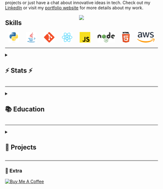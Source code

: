 <div align="center">
  <img src="public/logo192.png" height="300" style="margin-bottom: 0;" />
</div>

<h1 align="center" style="margin-top: -8vh;">
  Hi there, I'm <a href="https://shubhthorat.vercel.app/" target="_blank">Shubh Thorat</a>
  <img src="src/assets/imported-icons/Hi.gif" height="30" width="30" />
</h1>

<h5 align="center">
<p align="center"><a href="https://www.github.com/itsjustshubh" target="_blank" title="Github" style="margin: 0 10px;">
            <code><img height="35" src="src/assets/imported-icons/github.png"></code>
        </a><a href="https://www.hackerrank.com/shubhcthorat" target="_blank" title="HackerRank" style="margin: 0 10px;">
            <code><img height="35" src="src/assets/imported-icons/hackerrank.svg"></code>
        </a><a href="https://leetcode.com/itsjustshubh/" target="_blank" title="LeetCode" style="margin: 0 10px;">
            <code><img height="35" src="src/assets/imported-icons/leetcode.png"></code>
        </a><a href="https://www.linkedin.com/in/shubhthorat/" target="_blank" title="Linkedin" style="margin: 0 10px;">
            <code><img height="35" src="src/assets/imported-icons/linkedin.svg"></code>
        </a><a href="https://devpost.com/itsjustshubh" target="_blank" title="Devpost" style="margin: 0 10px;">
            <code><img height="35" src="src/assets/imported-icons/devpost.svg"></code>
        </a><a href="mailto:reapers-arras.0y@icloud.com" target="_blank" title="iCloud Mail" style="margin: 0 10px;">
            <code><img height="35" src="src/assets/imported-icons/apple-mail.svg"></code>
        </a></p>
</h5>

Hi there! 👋 I'm **Shubh Thorat**, an aspiring computer scientist, innovator, and the founder of Social Cloud. Currently pursuing my BS in Computer Science at Northeastern University, I'm passionate about leveraging technology for social good. I thrive on challenges and constantly set goals for myself, so I have something to strive toward. I'm not comfortable with settling, and I'm always looking for an opportunity to do better and achieve greatness. 🚀

🔗 **Let's connect!** Feel free to reach out if you want to collaborate on tech projects or just have a chat about innovative ideas in tech. Check out my [LinkedIn](https://www.linkedin.com/in/shubhthorat/) or visit my [portfolio website](https://shubhthorat.vercel.app) for more details about my work.

## Skills

<p align="center"><a href="https://www.python.org/" target="_blank" title="Python" style="margin: 0 10px;"><code><img height="35" src="src/assets/imported-icons/python-original.svg"></code></a> <a href="https://www.java.com/en/" target="_blank" title="Java" style="margin: 0 10px;"><code><img height="35" src="src/assets/imported-icons/java-original.svg"></code></a> <a href="#" target="_blank" title="Git" style="margin: 0 10px;"><code><img height="35" src="src/assets/imported-icons/git-original.svg"></code></a> <a href="#" target="_blank" title="React" style="margin: 0 10px;"><code><img height="35" src="src/assets/imported-icons/react-original.svg"></code></a> <a href="#" target="_blank" title="JavaScript" style="margin: 0 10px;"><code><img height="35" src="src/assets/imported-icons/javascript.svg"></code></a> <a href="#" target="_blank" title="Node.js" style="margin: 0 10px;"><code><img height="35" src="src/assets/imported-icons/nodeJs.svg"></code></a> <a href="#" target="_blank" title="HTML5" style="margin: 0 10px;"><code><img height="35" src="src/assets/imported-icons/html5.svg"></code></a> <a href="#" target="_blank" title="AWS" style="margin: 0 10px;"><code><img height="35" src="src/assets/imported-icons/aws.svg"></code></a></p>

---

<details><summary><h2><b>⚡ Stats ⚡</b></h2></summary>
<br>
<p align=center>
  <div align=center>
      <img align="left" width=390 src="https://streak-stats.demolab.com/?user=itsjustshubh&theme=react&border=61dafb&hide_border=true" alt="itsjustshubh" />
      <img align="right" width=390 src="https://github-readme-stats.vercel.app/api?username=itsjustshubh&show_icons=true&theme=react&border_color=61dafb&hide_border=true" />
  </div>
  <br><br><br><br><br><br><br><br><br>
  <div align=center>
      <img height=200 align="center" src="https://github-readme-stats.vercel.app/api/top-langs/?username=itsjustshubh&hide=c%23,Cuda&title_color=61dafb&text_color=ffffff&icon_color=61dafb&bg_color=20232a&langs_count=8&layout=compact&border_color=61dafb&hide_border=true&size_weight=0.5&count_weight=0.5" />
  </div>
  <br>
  <img src="https://github-readme-activity-graph.vercel.app/graph?username=itsjustshubh&theme=react-dark&bg_color=20232a&hide_border=true" width="100%"/>
</p>

</details>

---

<details><summary><h2><b>📚 Education</b></h2></summary>
<details>
<summary><h3><b>Bachelor of Science in Computer Science</b></h3></summary>
<img src="src/assets/images/education/northeastern.png" alt="Northeastern University Logo" style="width:200px; height:200px;"><br>

- **Institution:** Northeastern University
- **Period:** Sep 2022 - Apr 2026
- **Course:** Specialization in Artificial Intelligence<br>
- **Description:** Engaged in a comprehensive Computer Science program at Northeastern University, focusing on Artificial Intelligence. This course is enriching my knowledge in algorithms, AI applications, and system design. Complementing this, my minor in Business Administration offers valuable insights into the synergy between technology and business management, equipping me with leadership and strategic skills vital in the tech industry. My involvement in various leadership roles on campus has further enhanced my practical experience.
</details>
<details>
<summary><h3><b>Summer School Program</b></h3></summary>
<img src="src/assets/images/education/london-school-of-economics.png" alt="London School Of Economics Logo" style="width:200px; height:200px;"><br>

- **Institution:** London School Of Economics
- **Period:** Jun 2023 - Aug 2023
- **Course:** Data Science and Marketing<br>
- **Description:** At LSE's Summer School, I delved into Data Science and Marketing, gaining in-depth knowledge in big data analytics, machine learning's role in decision-making, and effective marketing strategies. The courses provided valuable insights into customer behavior, data interpretation, and applying these insights to real-world business strategies, enriching my understanding of the interplay between technology and market dynamics.
</details>
<details>
<summary><h3><b>International Baccalaureate</b></h3></summary>
<img src="src/assets/images/education/singapore-international.png" alt="Singapore International School Logo" style="width:200px; height:200px;"><br>

- **Institution:** Singapore International School
- **Period:** Jul 2020 - May 2022

- **Description:** Completing the International Baccalaureate at Singapore International School, I was challenged with an academically rigorous curriculum, focusing on Mathematics, Physics, and Chemistry at higher levels, alongside Business Management, Spanish, and English. The diverse academic environment fostered a global outlook and equipped me with the skills needed to excel in multicultural settings, preparing me for a global academic and professional landscape.
</details>
<details>
<summary><h3><b>Introduction to Computer Science with Python</b></h3></summary>
<img src="src/assets/images/education/harvard-university.png" alt="Harvard Summer School Logo" style="width:200px; height:200px;"><br>

- **Institution:** Harvard Summer School
- **Period:** Apr 2021 - Sep 2021

- **Description:** My course at Harvard Summer School served as my formal introduction to computer science and programming. Centering around Python, the curriculum was an excellent blend of theoretical concepts and practical applications and computational problem-solving. The course laid a solid foundation in computer science principles, significantly influencing my academic trajectory. It spurred my curiosity in the field, driving me to explore more complex and diverse areas of computer science, and shaping my future academic pursuits in technology.
</details>
<details>
<summary><h3><b>C-Language Course</b></h3></summary>
<img src="src/assets/images/education/george-tuitions.png" alt="George Computer Tuition Logo" style="width:200px; height:200px;"><br>

- **Institution:** George Computer Tuition
- **Period:** Sep 2019 - Apr 2020

- **Description:** Beginning my programming journey with George Computer Tuition, I undertook a comprehensive course in C-language. This initial step into coding introduced me to fundamental concepts and logical structures, forming the basis of my understanding of computer programming. The rigorous training in this foundational language proved to be a critical stepping stone, igniting my passion for programming and significantly influencing my decision to major in Computer Science at Northeastern University. This course was a pivotal moment, setting the direction for my academic and professional pursuits in technology.
</details>
<details>
<summary><h3><b>IGCSE</b></h3></summary>
<img src="src/assets/images/education/podar-international.png" alt="Podar International School Logo" style="width:200px; height:200px;"><br>

- **Institution:** Podar International School
- **Period:** Sep 2017 - Apr 2020

- **Description:** At Podar International School, the IGCSE curriculum provided me with a broad and varied academic experience. I navigated through challenging subjects, learning to adapt and develop effective study techniques. This period was critical for my academic growth, teaching me the value of resilience and adaptability in the face of challenges. The comprehensive curriculum laid a solid foundation in various subjects, contributing significantly to my overall development and shaping my approach to learning. This phase was instrumental in preparing me for higher academic endeavors and setting a robust foundation for future success.
</details>
<details>
<summary><h3><b>CBSE</b></h3></summary>
<img src="src/assets/images/education/ryan-international.png" alt="Ryan International School Logo" style="width:200px; height:200px;"><br>

- **Institution:** Ryan International School
- **Period:** Jun 2013 - Aug 2017

- **Description:** My time at Ryan International School was foundational, marked by a diverse and enriching educational experience under the CBSE curriculum. The school's holistic approach to education emphasized not just academic excellence but also the development of key life skills such as communication, teamwork, and ethical decision-making. These formative years were crucial in shaping my character and personal development, instilling in me a strong sense of discipline and a passion for learning. The experiences and skills gained during this period have had a lasting impact, laying a strong foundation for my subsequent educational journey.
</details>
</details>

---

<details><summary><h2><b>🏅 Projects</b></h2></summary>
<details>
<summary><h3><b>Project Loading Screen</b></h3></summary>
<!--<img src="" alt="Project Loading Screen Logo" style="width:200px; height:200px;"><br>-->

- **Timeline:** Jan 2023 - Present
- **Description:** 'Project Loading Screen' is an inventive display of the iconic Apple and Windows loading screens, refined to perfection. This project, developed by Shubh Thorat, presents these familiar visuals in a perpetual loop, turning a simple concept into an intriguing endless experience. Designed to showcase exceptional React skills, this project playfully explores the boundaries of user patience and perception. It’s an artistic interpretation of the endless wait, offering a polished, mesmerizing version of the screens we often encounter but rarely appreciate. Enjoy this endless journey through the most iconic loading screens, crafted to captivate and amuse.
</details>
<details>
<summary><h3><b>A Will To Live (AWTL)</b></h3></summary>
<!--<img src="" alt="A Will To Live (AWTL) Logo" style="width:200px; height:200px;"><br>-->

- **Timeline:** Oct 2020 - Dec 2021
- **Description:** AWTL, a project close to my heart, focuses on aiding individuals battling mental health challenges. The initiative provides resources and support, fostering a community where everyone feels empowered to seek the help they need. My role as President of Technology and Logistics involved spearheading the website development, strategizing marketing approaches, and partnering with social influencers to promote wellness.

</details>
<details>
<summary><h3><b>Social Cloud</b></h3></summary>
<!--<img src="" alt="Social Cloud Logo" style="width:200px; height:200px;"><br>-->

- **Timeline:** Aug 2020 - Dec 2021
- **Description:** Social Cloud is an innovative platform where business ideas meet big data for a noble cause – supporting NGOs and Charities. I was part of an enthusiastic student team that built this unique agency, specializing in customized social marketing. Our efforts aimed to harness the power of digital platforms to create positive global impact.

</details>
<details>
<summary><h3><b>Graphic Design</b></h3></summary>
<!--<img src="" alt="Graphic Design Logo" style="width:200px; height:200px;"><br>-->

- **Timeline:** Feb 2020 - Present
- **Description:** My journey in Graphic Design began with a keen interest in video production and typography. I focus on creating instructional tech videos, aiming to bridge the technology gap for seniors. My work, which began with assisting the older generation in technology adoption, has now expanded to collaborating on diverse multimedia projects.

</details>
<details>
<summary><h3><b>Edith (An AI Calendar App)</b></h3></summary>
<!--<img src="" alt="Edith (An AI Calendar App) Logo" style="width:200px; height:200px;"><br>-->

- **Timeline:** Oct 2023 - Present
- **Description:** Edith redefines planning in the digital age, seamlessly integrating life's many facets into a single, intuitive planner. More than just a scheduling tool, Edith offers academic planning, mood-based music suggestions, astrological insights, and activity planning based on weather forecasts. This project, developed using agile methodologies and diverse APIs, stands out by prioritizing holistic well-being in daily organization.

</details>
</details>

---

### 💫 Extra

<a href="https://www.buymeacoffee.com/shubhthorat" target="_blank"><img src="https://cdn.buymeacoffee.com/buttons/v2/default-red.png" alt="Buy Me A Coffee" width="150" ></a>
<br>

<!-- DYNAMIC_EXTRA -->
